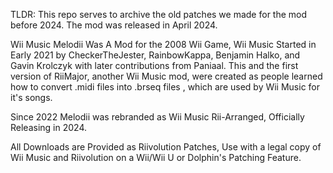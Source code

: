 TLDR: This repo serves to archive the old patches we made for the mod before 2024. The mod was released in April 2024.

Wii Music Melodii Was A Mod for the 2008 Wii Game, Wii Music Started in Early 2021 
by CheckerTheJester, RainbowKappa, Benjamin Halko, and Gavin Krolczyk
with later contributions from Paniaal. This and the first version of RiiMajor, another Wii Music mod,
were created as people learned how to convert .midi files into .brseq files , which are used by Wii Music for it's songs.

Since 2022 Melodii was rebranded as Wii Music Rii-Arranged, Officially Releasing in 2024. 

All Downloads are Provided as Riivolution Patches, Use with a legal copy of Wii Music and Riivolution on a Wii/Wii U or Dolphin's Patching Feature.
